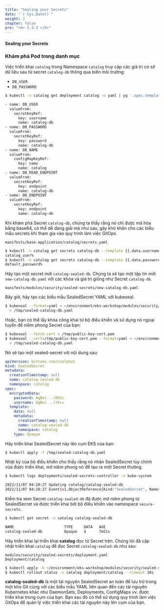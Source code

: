 ```yaml
---
title: "Sealing your Secrets"
date: "`r Sys.Date()`"
weight: 3
chapter: false
pre: "<b> 5.3.3 </b>"
---
```


#### Sealing your Secrets

### Khám phá Pod trong danh mục

Việc triển khai `catalog` trong Namespace `catalog` truy cập các giá trị cơ sở dữ liệu sau từ secret `catalog-db` thông qua biến môi trường:

- `DB_USER`
- `DB_PASSWORD`

```bash
$ kubectl -n catalog get deployment catalog -o yaml | yq '.spec.template.spec.containers[] | .env'

- name: DB_USER
  valueFrom:
    secretKeyRef:
      key: username
      name: catalog-db
- name: DB_PASSWORD
  valueFrom:
    secretKeyRef:
      key: password
      name: catalog-db
- name: DB_NAME
  valueFrom:
    configMapKeyRef:
      key: name
      name: catalog
- name: DB_READ_ENDPOINT
  valueFrom:
    secretKeyRef:
      key: endpoint
      name: catalog-db
- name: DB_ENDPOINT
  valueFrom:
    secretKeyRef:
      key: endpoint
      name: catalog-db
```

Khi khám phá Secret `catalog-db`, chúng ta thấy rằng nó chỉ được mã hóa bằng base64, có thể dễ dàng giải mã như sau, gây khó khăn cho các biểu mẫu secrets khi tham gia vào quy trình làm việc GitOps.

```file
manifests/base-application/catalog/secrets.yaml
```

```bash
$ kubectl -n catalog get secrets catalog-db --template {{.data.username}} | base64 -d
catalog_user%                                                                                                                                                                                                   
$ kubectl -n catalog get secrets catalog-db --template {{.data.password}} | base64 -d
default_password% 
```

Hãy tạo một secret mới `catalog-sealed-db`. Chúng ta sẽ tạo một tập tin mới `new-catalog-db.yaml` với các khóa và giá trị giống như Secret `catalog-db`.

```file
manifests/modules/security/sealed-secrets/new-catalog-db.yaml
```

Bây giờ, hãy tạo các biểu mẫu SealedSecret YAML với kubeseal.

```bash
$ kubeseal --format=yaml < ~/environment/eks-workshop/modules/security/sealed-secrets/new-catalog-db.yaml \
  > /tmp/sealed-catalog-db.yaml
```

Hoặc, bạn có thể lấy khóa công khai từ bộ điều khiển và sử dụng nó ngoại tuyến để niêm phong Secret của bạn:

```bash test=false
$ kubeseal --fetch-cert > /tmp/public-key-cert.pem
$ kubeseal --cert=/tmp/public-key-cert.pem --format=yaml < ~/environment/eks-workshop/modules/security/sealed-secrets/new-catalog-db.yaml \
  > /tmp/sealed-catalog-db.yaml
```

Nó sẽ tạo một sealed-secret với nội dung sau:

```yaml
apiVersion: bitnami.com/v1alpha1
kind: SealedSecret
metadata:
  creationTimestamp: null
  name: catalog-sealed-db
  namespace: catalog
spec:
  encryptedData:
    password: AgBe(...)R91c
    username: AgBu(...)Ykc=
  template:
    data: null
    metadata:
      creationTimestamp: null
      name: catalog-sealed-db
      namespace: catalog
    type: Opaque
```

Hãy triển khai SealedSecret này lên cụm EKS của bạn:

```bash
$ kubectl apply -f /tmp/sealed-catalog-db.yaml
```

Nhật ký của bộ điều khiển cho thấy rằng nó nhận SealedSecret tùy chỉnh vừa được triển khai, mở niêm phong nó để tạo ra một Secret thường.

```bash
$ kubectl logs deployments/sealed-secrets-controller -n kube-system

2022/11/07 04:28:27 Updating catalog/catalog-sealed-db
2022/11/07 04:28:27 Event(v1.ObjectReference{Kind:"SealedSecret", Namespace:"catalog", Name:"catalog-sealed-db", UID:"a2ae3aef-f475-40e9-918c-697cd8cfc67d", APIVersion:"bitnami.com/v1alpha1", ResourceVersion:"23351", FieldPath:""}): type: 'Normal' reason: 'Unsealed' SealedSecret unsealed successfully
```

Kiểm tra xem Secret `catalog-sealed-db` đã được mở niêm phong từ SealedSecret và được triển khai bởi bộ điều khiển vào namespace `secure-secrets`.

```bash
$ kubectl get secret -n catalog catalog-sealed-db 

NAME                       TYPE     DATA   AGE
catalog-sealed-db          Opaque   4      7m51s
```

Hãy triển khai lại triển khai **catalog** đọc từ Secret trên. Chúng tôi đã cập nhật triển khai `catalog` để đọc Secret `catalog-sealed-db` như sau:

```kustomization
modules/security/sealed-secrets/deployment.yaml
Deployment/catalog
```

```bash
$ kubectl apply -k ~/environment/eks-workshop/modules/security/sealed-secrets
$ kubectl rollout status -n catalog deployment/catalog --timeout 30s
```

**catalog-sealed-db** là một tài nguyên SealedSecret an toàn để lưu trữ trong một kho Git cùng với các biểu mẫu YAML liên quan đến các tài nguyên Kubernetes khác như DaemonSets, Deployments, ConfigMaps vv. được triển khai trong cụm của bạn. Bạn sau đó có thể sử dụng quy trình làm việc GitOps để quản lý việc triển khai các tài nguyên này lên cụm của bạn.
